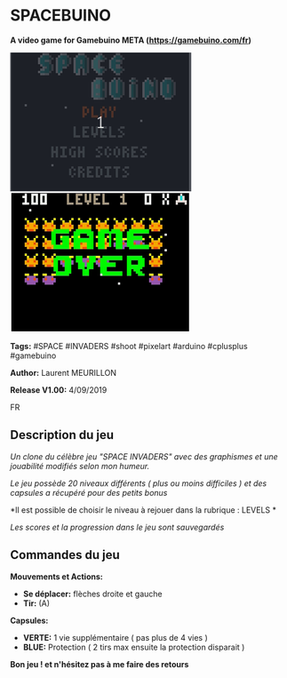 # SPACEBUINO #
**A video game for Gamebuino META (https://gamebuino.com/fr)**

![IMAGE GAME MENU](/IMAGES/SPACEBUINO_1.gif)
![IMAGE GAME ](/IMAGES/SPACEBUINO_2.gif)

**Tags:** #SPACE #INVADERS #shoot #pixelart #arduino #cplusplus #gamebuino

**Author:** Laurent MEURILLON

**Release V1.00:** 4/09/2019



FR

## Description du jeu ##
*Un clone du célèbre jeu "SPACE INVADERS" avec des graphismes et une jouabilité modifiés selon mon humeur.*

*Le jeu possède 20 niveaux différents ( plus ou moins difficiles ) et des capsules a récupéré pour des petits bonus*

*Il est possible de choisir le niveau à rejouer dans la rubrique : LEVELS * 

*Les scores et la progression dans le jeu sont sauvegardés*



## Commandes du jeu ##
**Mouvements et Actions:**
- **Se déplacer:** flèches droite et gauche
- **Tir:** (A)

**Capsules:**
- **VERTE:** 1 vie supplémentaire ( pas plus de 4 vies )
- **BLUE:**  Protection ( 2 tirs max ensuite la protection disparait )



**Bon jeu ! et n'hésitez pas à me faire des retours**



